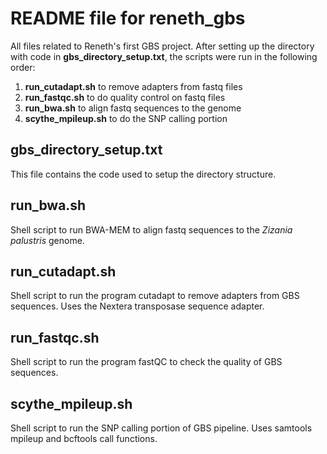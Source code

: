 # README file for reneth_gbs
All files related to Reneth's first GBS project. After setting up the directory with code in **gbs_directory_setup.txt**, the scripts were run in the following order:
1) **run_cutadapt.sh** to remove adapters from fastq files
2) **run_fastqc.sh** to do quality control on fastq files
3) **run_bwa.sh** to align fastq sequences to the genome
4) **scythe_mpileup.sh** to do the SNP calling portion

## gbs_directory_setup.txt
This file contains the code used to setup the directory structure.

## run_bwa.sh
Shell script to run BWA-MEM to align fastq sequences to the _Zizania palustris_ genome.

## run_cutadapt.sh
Shell script to run the program cutadapt to remove adapters from GBS sequences. Uses the Nextera transposase sequence adapter.

## run_fastqc.sh
Shell script to run the program fastQC to check the quality of GBS sequences.

## scythe_mpileup.sh
Shell script to run the SNP calling portion of GBS pipeline. Uses samtools mpileup and bcftools call functions.
